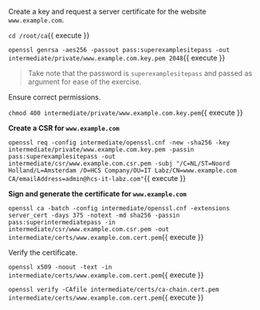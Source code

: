 Create a key and request a server certificate for the website `www.example.com`.

`cd /root/ca`{{ execute }}

`openssl genrsa -aes256 -passout pass:superexamplesitepass -out intermediate/private/www.example.com.key.pem 2048`{{ execute }}

> Take note that the password is `superexamplesitepass` and passed as argument for ease of the exercise.

Ensure correct permissions.

`chmod 400 intermediate/private/www.example.com.key.pem`{{ execute }}

**Create a CSR for `www.example.com`**

`openssl req -config intermediate/openssl.cnf -new -sha256 -key intermediate/private/www.example.com.key.pem -passin pass:superexamplesitepass -out intermediate/csr/www.example.com.csr.pem -subj "/C=NL/ST=Noord Holland/L=Amsterdam /O=HCS Company/OU=IT Labz/CN=www.example.com CA/emailAddress=admin@hcs-it-labz.com"`{{ execute }}

**Sign and generate the certificate for `www.example.com`**

`openssl ca -batch -config intermediate/openssl.cnf -extensions server_cert -days 375 -notext -md sha256 -passin pass:superintermediatepass -in intermediate/csr/www.example.com.csr.pem -out intermediate/certs/www.example.com.cert.pem`{{ execute }}

Verify the certificate.

`openssl x509 -noout -text -in intermediate/certs/www.example.com.cert.pem`{{ execute }}

`openssl verify -CAfile intermediate/certs/ca-chain.cert.pem intermediate/certs/www.example.com.cert.pem`{{ execute }}

